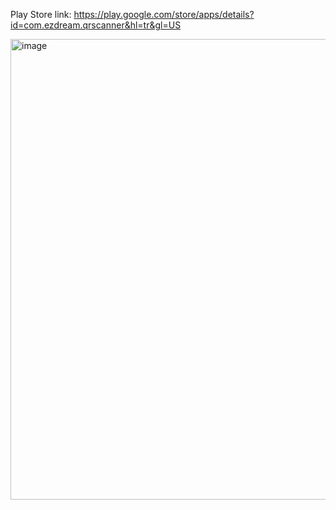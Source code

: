 Play Store link: <https://play.google.com/store/apps/details?id=com.ezdream.qrscanner&hl=tr&gl=US>

<img width="737" alt="image" src="https://github.com/TunahanUnsal/QRScope/assets/50106187/01995eab-01b2-4f30-a87a-67772a9a0fde">
